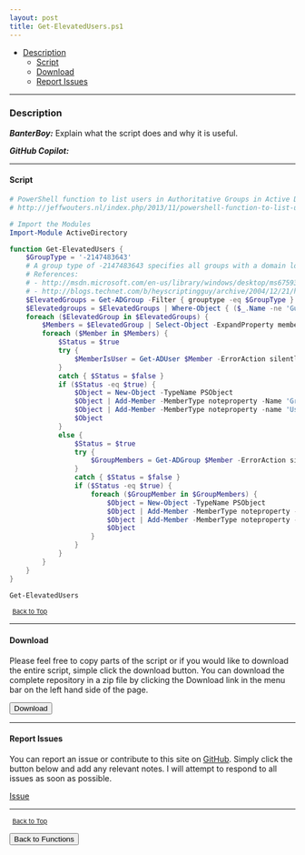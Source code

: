 ```yaml
---
layout: post
title: Get-ElevatedUsers.ps1
---
```


- [Description](#description)
  - [Script](#script)
  - [Download](#download)
  - [Report Issues](#report-issues)

---

### Description

**_BanterBoy:_** Explain what the script does and why it is useful.

**_GitHub Copilot:_**

---

#### Script

```powershell
# PowerShell function to list users in Authoritative Groups in Active Directory
# http://jeffwouters.nl/index.php/2013/11/powershell-function-to-list-users-in-authorative-groups-in-active-directory/

# Import the Modules
Import-Module ActiveDirectory

function Get-ElevatedUsers {
    $GroupType = '-2147483643'
    # A group type of -2147483643 specifies all groups with a domain local scope created by the system.
    # References:
    # - http://msdn.microsoft.com/en-us/library/windows/desktop/ms675935(v=vs.85).aspx
    # - http://blogs.technet.com/b/heyscriptingguy/archive/2004/12/21/how-can-i-tell-whether-a-group-is-a-security-group-or-a-distribution-group.aspx
    $ElevatedGroups = Get-ADGroup -Filter { grouptype -eq $GroupType } -Properties members
    $Elevatedgroups = $ElevatedGroups | Where-Object { ($_.Name -ne 'Guests') -and ($_.Name -ne 'Users') }
    foreach ($ElevatedGroup in $ElevatedGroups) {
        $Members = $ElevatedGroup | Select-Object -ExpandProperty members
        foreach ($Member in $Members) {
            $Status = $true
            try {
                $MemberIsUser = Get-ADUser $Member -ErrorAction silentlycontinue
            }
            catch { $Status = $false }
            if ($Status -eq $true) {
                $Object = New-Object -TypeName PSObject
                $Object | Add-Member -MemberType noteproperty -Name 'Group' -Value $ElevatedGroup.Name
                $Object | Add-Member -MemberType noteproperty -name 'User' -Value $MemberIsUser.Name
                $Object
            }
            else {
                $Status = $true
                try {
                    $GroupMembers = Get-ADGroup $Member -ErrorAction silentlycontinue | Get-ADGroupMember -Recursive -ErrorAction silentlycontinue
                }
                catch { $Status = $false }
                if ($Status -eq $true) {
                    foreach ($GroupMember in $GroupMembers) {
                        $Object = New-Object -TypeName PSObject
                        $Object | Add-Member -MemberType noteproperty -Name 'Group' -Value $ElevatedGroup.Name
                        $Object | Add-Member -MemberType noteproperty -Name 'User' -Value $GroupMember.Name
                        $Object
                    }
                }
            }
        }
    }
}

Get-ElevatedUsers
```

<span style="font-size:11px;"><a href="#"><i class="fas fa-caret-up" aria-hidden="true" style="color: white; margin-right:5px;"></i>Back to Top</a></span>

---

#### Download

Please feel free to copy parts of the script or if you would like to download the entire script, simple click the download button. You can download the complete repository in a zip file by clicking the Download link in the menu bar on the left hand side of the page.

<button class="btn" type="submit" onclick="window.open('/PowerShell/functions/activeDirectory/Get-ElevatedUsers.ps1')">
    <i class="fa fa-cloud-download-alt">
    </i>
        Download
</button>

---

#### Report Issues

You can report an issue or contribute to this site on <a href="https://github.com/BanterBoy/scripts-blog/issues">GitHub</a>. Simply click the button below and add any relevant notes. I will attempt to respond to all issues as soon as possible.

<!-- Place this tag where you want the button to render. -->

<a class="github-button" href="https://github.com/BanterBoy/scripts-blog/issues/new?title=Get-ElevatedUsers.ps1&body=There is a problem with this function. Please find details below." data-show-count="true" aria-label="Issue BanterBoy/scripts-blog on GitHub">Issue</a>

---

<span style="font-size:11px;"><a href="#"><i class="fas fa-caret-up" aria-hidden="true" style="color: white; margin-right:5px;"></i>Back to Top</a></span>

<a href="/menu/_pages/functions.html">
    <button class="btn">
        <i class='fas fa-reply'>
        </i>
            Back to Functions
    </button>
</a>

[1]: http://ecotrust-canada.github.io/markdown-toc
[2]: https://github.com/googlearchive/code-prettify
